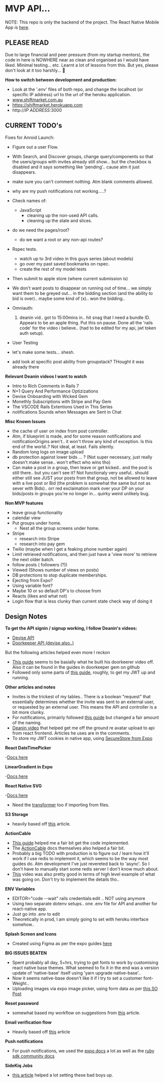 # MVP API...

NOTE: This repo is only the backend of the project. The React Native Mobile App is [here](https://github.com/macla7/materialUI).

## PLEASE READ

Due to large financial and peer pressure (from my startup mentors), the code in here is NOWHERE near as clean and organised as I would have liked. Minimal testing... etc. Learnt a lot of lessons from this. But yes, please don't look at it too harshly... 🙂

**How to switch between development and production:**

- Look at the '.env' files of both repo, and change the localhost (or specific IP address) url to the url of the heroku application.
- www.shiftmarket.com.au
- https://shiftmarket.herokuapp.com
- http://_IP ADDRESS_:3000

## CURRENT TODO's

Fixes for Anroid Launch:

- Figure out a user Flow.
- With Search, and Discover groups, change query/components so that the users/groups with invites already still show... but the checkbox is disabled and it says something like 'pending'.. cause atm it just disappears.
- make sure you can't comment nothing. Atm blank comments allowed.
- why are my push notifications not working.....?
- Check names of:
  - JavaScript
    - cleaning up the non-used API calls.
    - cleaning up the state and slices.
- do we need the pages/root?
  - do we want a root or any non-api routes?
- Rspec tests.
  - watch up to 3rd video in this guys series (about models)
  - go over my past saved bookmarks on rspec.
  - create the rest of my model tests
- Then submit to apple store (where current submission is)
- We don't want posts to disappear on running out of time... we simply want them to be greyed out... in the bidding section (and the ability to bid is over).. maybe some kind of (x).. won the bidding..
- Omniauth:

  1. deanin vid.. got to 15:00mins in.. hit snag that I need a bundle ID. Appears to be an apple thing. Put this on pause. Done all the 'rails code' for the video i believe.. (had to be edited for my api, jwt token auth setup).

- User Testing
- let's make some tests... shesh.
- add look at specific post ability from groupstack? THought it was already there

**Relevant Deanin videos I want to watch**

- Intro to Rich Comments in Rails 7
- N+1 Query And Performance Optizizations
- Devise Onboarding with Wicked Gem
- Monethly Subscriptions with Stripe and Pay Gem
- The VSCODE Rails Extentions Used in This Series
- notifications Sounds when Messages are Sent in Chat

**Misc Known Issues**

- the cache of user on index from post controller.
- Atm, if blueprint is made, and for some reason notifications and notificationOrigins aren't.. it won't throw any kind of exception. Is this end of the world..? Not ideal, at least. Fails silently.
- Random long logs on image upload
- db protection against lower bids ... ? (Not super necessary, just really doesn't make sense.. won't effect who wins tho)
- Can make a post in a group, then leave or get kicked.. and the post is still there.. but you can't see it? Not functionaly very useful.. should either still see JUST your posts from that group, not be allowed to leave with a live post or Bid (the problem is somewhat the same but not as sever with Bids).. orr red exclaimation mark over your DP on your bids/posts in groups you're no longer in... quirky weird unlikely bug.

**Non MVP features**

- leave group functionality
- calendar view
- Put groups under home.
  - Nest all the group screens under home.
- Stripe
  - research into Stripe
  - research into pay gem
- Twilio (maybe when I get a feaking phone number again)
- Limit retrieved notifications, and then just have a 'view more' to retrieve the next older batch.
- follow posts ( followers (?))
- Viewed (Shows number of views on posts)
- DB protections to stop duplicate memberships.
- Ejecting from Expo?
- Using variable font?
- Maybe 10 or so default DP's to choose from
- Reacts (likes and what not)
- Login flow that is less clunky than current state check way of doing it

## Design Notes

**To get the API signin / signup working, I follow Deanin's videos:**

- [Devise API](https://www.youtube.com/watch?v=PqizV5l1yFE&ab_channel=Deanin)
- [Doorkeeper API (devise also..)](https://www.youtube.com/watch?v=Kwm4Edvlqhw&ab_channel=Deanin)

But the following articles helped even more I reckon

- [This guide](https://rubyyagi.com/rails-api-authentication-devise-doorkeeper/) seems to be basially what he built his doorkeerer video off. Also it can be found in the guides in doorkeeper gem on github
- Followed only some parts of [this guide](https://www.bluebash.co/blog/rails-6-7-api-authentication-with-jwt/), roughly, to get my JWT up and running.

**Other articles and notes**

- Invites is the trickest of my tables.. There is a boolean "request" that essentially determines whether the invite was sent to an external user, or requested by an external user. This means the API and controller is a bit more clunky.
- For notifications, primairly followed [this guide](https://tannguyenit95.medium.com/designing-a-notification-system-1da83ca971bc) but changed a fair amount of the naming.
- [Deanin video](https://www.youtube.com/watch?v=_rLMRd676-I&ab_channel=Deanin) that helped get me off the ground re avatar upload to api from react frontend. Articles he uses are in the comments.
- To store my JWT cookies in native app, using [SecureStore from Expo](https://docs.expo.dev/versions/latest/sdk/securestore/)

**React DateTimePicker**

-[Docs here](https://github.com/react-native-datetimepicker/datetimepicker)

**LinearGradient in Expo**

-[Docs here](https://docs.expo.dev/versions/latest/sdk/linear-gradient/#usage)

**React Native SVG**

-[Docs here](https://github.com/react-native-svg/react-native-svg#use-with-svg-files)

- Need the [transformer](https://github.com/kristerkari/react-native-svg-transformer#installation-and-configuration) too if importing from files.

**S3 Storage**

- heavily based off [this](https://www.honeybadger.io/blog/rails-app-aws-s3/) article.

**ActionCable**

- [This guide](https://dev.to/tegandbiscuits/using-action-cable-with-react-native-jk0) helped me a fair bit get the code implemented.
- The [ActionCable](https://guides.rubyonrails.org/action_cable_overview.html) docs themselves also helped a fair bit.
- Probably a big TODO with production is to figure out / learn how it'll work if I use redis to implement it, which seems to be the way most guides do. Atm development I've just revereted back to 'async'. So I don't have to manually start some redis server I don't know much about.
- [This](https://www.youtube.com/watch?v=NwQEZXnVXJ8&ab_channel=SaloniMehta) video was also pretty good in terms of high level example of what was going on. Don't try to implement the details tho..

**ENV Variables**

- EDITOR="code --wait" rails credentials:edit .. NOT using anymore
- Using two separate dotenv setups.. one .env file for API and another for react-native app.
- Just go into .env to edit
- Theoretically in prod, I am simply going to set with heroku interface somehow..

**Splash Screen and Icons**

- Created using Figma as per the expo guides [here](https://docs.expo.dev/guides/app-icons/)

**BIG ISSUES BEATEN**

- Spent probably all day, 5+hrs, trying to get fonts to work by customising react native base themes. What seemed to fix it in the end was a version update of 'native-base' itself using 'yarn upgrade native-base'..
- Now it seems native-base doesn't like it if I try to set a customer font-Weight..
- Uploading images via expo image picker, using form data as per [this SO Post](https://stackoverflow.com/a/46740071/17632294)

**Reset password**

- somewhat based my workflow on suggestions from [this](https://www.truemark.dev/blog/reset-password-in-react-and-rails/) article.

**Email verification flow**

- Heavily based off [this](https://coderwall.com/p/u56rra/ruby-on-rails-user-signup-email-confirmation-tutorial) article

**Push notifications**

- For push notifications, we used the [expo docs](https://docs.expo.dev/push-notifications/push-notifications-setup/) a lot as well as the [ruby sdk community docs](https://github.com/expo-community/expo-server-sdk-ruby)

**SideKiq Jobs**

- [this article](https://prabinpoudel.com.np/articles/setup-active-job-with-sidekiq-in-rails/) helped a lot setting these bad boys up.
